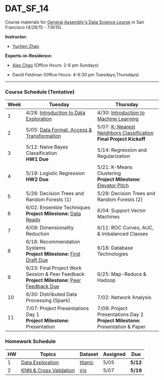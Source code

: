 # DAT_SF_14

Course materials for [General Assembly's Data Science course](https://generalassemb.ly/education/data-science/san-francisco) in San Francisco (4/28/15 - 7/9/15).

**Instructor:** 

* [Yuchen Zhao](https://www.linkedin.com/in/zhaoyuchen)


**Experts-in-Residence:** 

* [Alex Chao](https://www.linkedin.com/pub/alex-chao/42/600/8b4) (Office Hours: 2-6 pm Sundays)

* David Feldman (Office Hours: 4-6:30 pm Tuesdays,Thursdays)


---


### Course Schedule (Tentative)

Week | Tuesday | Thursday
--- | --- | ---
 1 | 4/28: [Introduction to Data Exploration](slides/lec01.pdf) | 4/30: [Introduction to Machine Learning](slides/lec02.pdf) 
 2 | 5/05: [Data Format, Access & Transformation](slides/lec03.pdf) | 5/07: [K-Nearest Neighbors Classification](slides/lec04.pdf) <br>**Final Project Kickoff**
 3 | 5/12: Naive Bayes Classification <br>**HW1 Due** | 5/14: Regression and Regularization
 4 | 5/19: Logistic Regression <br>**HW2 Due** | 5/21: K-Means Clustering <br>**Project Milestone:** [Elevator Pitch](project#may-21-final-project-elevator-pitch)
 5 | 5/26: Decision Trees and Random Forests (1)  | 5/28: Decision Trees and Random Forests (2)
 6 | 6/02: Ensemble Techniques <br>**Project Milestone:** [Data Ready](project#june-2-data-ready) | 6/04: Support Vector Machines
 7 | 6/09: Dimensionality Reduction  | 6/11: ROC Curves, AUC, & Imbalanced Classes
 8 | 6/16: Recommendation Systems <br>**Project Milestone:** [First Draft Due](project#june-16-first-draft-due-before-class)  | 6/18: Database Technologies
 9 | 6/23: Final Project Work Session & Peer Feedback <br>**Project Milestone:** [Peer Feedback Due](project/peer_review_guidelines.md)  | 6/25: Map-Reduce & Hadoop
10 | 6/30: Distributed Data Processing (Spark)  | 7/02: Network Analysis
11 | 7/07: Project Presentations Day 1 <br>**Project Milestone:** Presentation   | 7/09: Project Presentations Day 2 <br>**Project Milestone:** Presentation & Paper


### Homework Schedule

HW | Topics | Dataset | Assigned | Due
--- | --- | --- | --- | ---
1 | [Data Exploration](homework/hw1) | [titanic](hw1/titanic.csv) | 5/05 | **5/12**
2 | [KNN & Cross Validation](homework/hw2) | [iris](http://scikit-learn.org/stable/auto_examples/datasets/plot_iris_dataset.html) | 5/07 | **5/19**